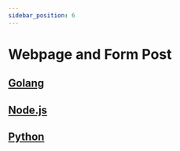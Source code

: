 ```yaml
---
sidebar_position: 6
---
```


# Webpage and Form Post

[Golang](https://github.com/defang-io/defang/tree/main/samples/golang/Web%20Page%20and%20Form%20Post)
---
[Node.js](https://github.com/defang-io/defang/tree/main/samples/nodejs/Web%20Page%20and%20Form%20Post)
---
[Python](https://github.com/defang-io/defang/tree/main/samples/python/Web%20Page%20and%20Form%20Post)
---
